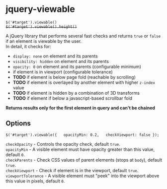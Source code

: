 # jquery-viewable  
  
`$('#target').viewable()`  
~~`$('#target').viewable().height()`~~
  
A jQuery library that performs several fast checks and returns `true` or `false` if an element is viewable by the user.  
In detail, it checks for:  

- `display: none` on element and its parents
- `visibility: hidden` on element and its parents
- `opacity: 0` on element and its parents (configurable minimum)
- if element is in viewport (configurable tolerance)
- **TODO** if element is below page fold (reachable by scrolling)
- **TODO** if element is overlayed by another element with higher `z-index` value
- **TODO** if element is hidden by a combination of 3D transforms
- **TODO** if element if below a javascript-based scrollbar fold

**Returns results only for the first element in query and can't be chained**

## Options
`$('#target').viewable({  
  opacityMin: 0.2,  
  checkViewport: false
});`  

`checkOpacity` - Controls the opacity check, default `true`.  
`opacityMin` - A visible element must have opacity greater than this value, default `0`.    
`checkParents` - Check CSS values of parent elements (stops at `body`), default `true`.  
`checkViewport` - Check if element is in the viewport, default `true`.  
`viewportTolerance` - A visible element must "peek" into the viewport above this value in pixels, default `0`.